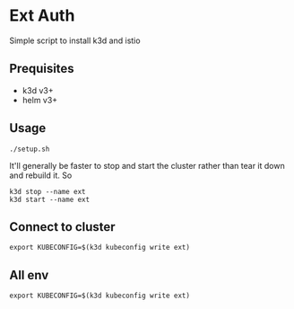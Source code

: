 # Ext Auth

Simple script to install k3d and istio

## Prequisites

- k3d v3+
- helm v3+

## Usage

    ./setup.sh

It'll generally be faster to stop and start the cluster rather than tear it down and rebuild it. So 

    k3d stop --name ext
    k3d start --name ext

## Connect to cluster

    export KUBECONFIG=$(k3d kubeconfig write ext)

## All env

    export KUBECONFIG=$(k3d kubeconfig write ext)
